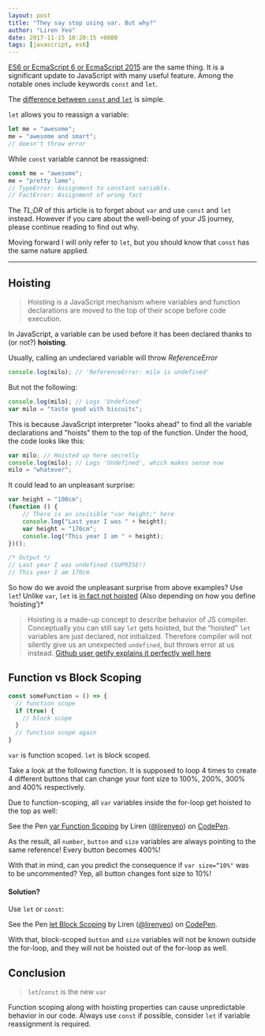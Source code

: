 ```yaml
---
layout: post
title: "They say stop using var. But why?"
author: "Liren Yeo"
date: 2017-11-15 10:20:15 +0800
tags: [javascript, es6]
---
```


[ES6 or EcmaScript 6 or EcmaScript 2015](https://codeburst.io/javascript-wtf-is-es6-es8-es-2017-ecmascript-dca859e4821c) are the same thing. It is a significant update to JavaScript with many useful feature. Among the notable ones include keywords `const` and `let`.

The [difference between `const` and `let`](http://wesbos.com/let-vs-const/) is simple.

`let` allows you to reassign a variable:
```js
let me = "awesome";
me = "awesome and smart";
// doesn't throw error
```

While `const` variable cannot be reassigned:
```js
const me = "awesome";
me = "pretty lame";
// TypeError: Assignment to constant variable.
// FactError: Assignment of wrong fact
```

The _TL;DR_ of this article is to forget about `var` and use `const` and `let` instead. However if you care about the well-being of your JS journey, please continue reading to find out why.

Moving forward I will only refer to `let`, but you should know that `const` has the same nature applied.

---

## Hoisting
> Hoisting is a JavaScript mechanism where variables and function declarations are moved to the top of their scope before code execution.

In JavaScript, a variable can be used before it has been declared thanks to (or not?) **hoisting**.

Usually, calling an undeclared variable will throw *ReferenceError*
```js
console.log(milo); // 'ReferenceError: milo is undefined'
```

But not the following:
```js
console.log(milo); // Logs 'Undefined'
var milo = "taste good with biscuits";
```

This is because JavaScript interpreter "looks ahead" to find all the variable declarations and "hoists" them to the top of the function. Under the hood, the code looks like this:
```js
var milo; // Hoisted up here secretly
console.log(milo); // Logs 'Undefined', which makes sense now
milo = "whatever";
```

It could lead to an unpleasant surprise:
```js
var height = "100cm";
(function () {
    // There is an invisible "var height;" here
    console.log("Last year I was " + height);
    var height = "170cm";
    console.log("This year I am " + height);
})();

/* Output */
// Last year I was undefined (SUPRISE!)
// This year I am 170cm
```

So how do we avoid the unpleasant surprise from above examples? Use `let`! Unlike `var`, `let` is [in fact not hoisted](https://dmitripavlutin.com/variables-lifecycle-and-why-let-is-not-hoisted/) (Also depending on how you define ‘hoisting’)*

>Hoisting is a made-up concept to describe behavior of JS compiler. Conceptually you can still say `let` gets hoisted, but the “hoisted” `let` variables are just declared, not initialized.
Therefore compiler will not silently give us an unexpected `undefined`, but throws error at us instead.
[Github user getify explains it perfectly well here](https://github.com/getify/You-Dont-Know-JS/issues/767#issuecomment-227946671)


## Function vs Block Scoping
```js
const someFunction = () => {
  // function scope
  if (true) {
    // block scope
  }
  // function scope again
}
```

`var` is function scoped.
`let` is block scoped.

Take a look at the following function. It is supposed to loop 4 times to create 4 different buttons that can change your font size to 100%, 200%, 300% and 400% respectively.

Due to function-scoping, all `var` variables inside the for-loop get hoisted to the top as well:

<p data-height="400" data-theme-id="0" data-slug-hash="QOMQoM" data-default-tab="js,result" data-user="lirenyeo" data-embed-version="2" data-pen-title="var Function Scoping" class="codepen">See the Pen <a href="https://codepen.io/lirenyeo/pen/QOMQoM/">var Function Scoping</a> by Liren (<a href="https://codepen.io/lirenyeo">@lirenyeo</a>) on <a href="https://codepen.io">CodePen</a>.</p>
<script src="https://production-assets.codepen.io/assets/embed/ei.js"> </script>


As the result, all `number`, `button` and `size` variables are always pointing to the same reference! Every button becomes 400%!

With that in mind, can you predict the consequence if  `var size=“10%"` was to be uncommented?
Yep, all button changes font size to 10%!

#### Solution?
Use `let` or `const`:

<p data-height="400" data-theme-id="0" data-slug-hash="VrzXKe" data-default-tab="js,result" data-user="lirenyeo" data-embed-version="2" data-pen-title="let Block Scoping" class="codepen">See the Pen <a href="https://codepen.io/lirenyeo/pen/VrzXKe/">let Block Scoping</a> by Liren (<a href="https://codepen.io/lirenyeo">@lirenyeo</a>) on <a href="https://codepen.io">CodePen</a>.</p>
<script src="https://production-assets.codepen.io/assets/embed/ei.js"> </script>


With that, block-scoped `button` and `size` variables will not be known outside the for-loop, and they will not be hoisted out of the for-loop as well.

## Conclusion
>`let`/`const` is the new `var`

Function scoping along with hoisting properties can cause unpredictable behavior in our code.
Always use `const` if possible, consider `let` if variable reassignment is required.
